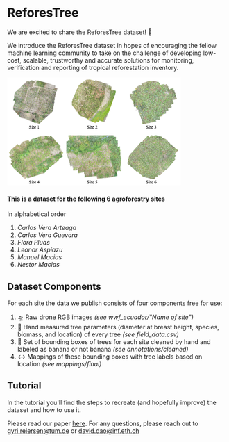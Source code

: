 # ReforesTree

We are excited to share the ReforesTree dataset! 🎉

We introduce the ReforesTree dataset in hopes of encouraging the fellow machine learning community to take on the challenge of developing low-cost, scalable, trustworthy and accurate solutions for monitoring, verification and reporting of tropical reforestation inventory. 

<img src="utils/illustrations/all_sites.png" alt="illustration of all sites" width="400"/>

#### This is a dataset for the following 6 agroforestry sites
In alphabetical order
1. _Carlos Vera Arteaga_
2. _Carlos Vera Guevara_
3. _Flora Pluas_
4. _Leonor Aspiazu_
5. _Manuel Macias_
6. _Nestor Macias_


## Dataset Components
For each site the data we publish consists of four components free for use:
1. 🛸 Raw drone RGB images _(see wwf_ecuador/"Name of site")_
2. 🌴 Hand measured tree parameters (diameter at breast height, species, biomass, and location) of every tree _(see field_data.csv)_
3. 🔲 Set of bounding boxes of trees for each site cleaned by hand and labeled as banana or not banana _(see annotations/cleaned)_
4. ↔️ Mappings of these bounding boxes with tree labels based on location _(see mappings/final)_

## Tutorial
In the tutorial you'll find the steps to recreate (and hopefully improve) the dataset and how to use it. 

Please read our paper [here](https://arxiv.org/abs/2201.11192).
For any questions, please reach out to gyri.reiersen@tum.de or david.dao@inf.eth.ch
